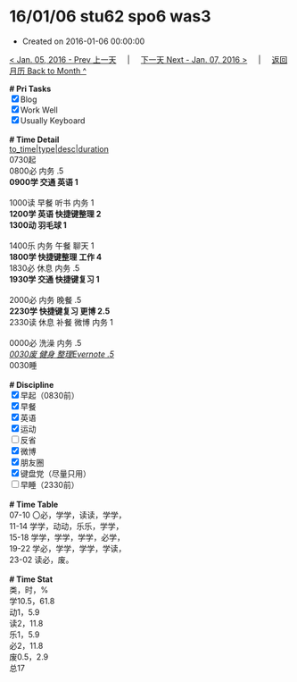 # 16/01/06 stu62 spo6 was3

- Created on 2016-01-06 00:00:00

[< Jan. 05, 2016 - Prev 上一天](/lifelogs/2016/01/d05.md) &nbsp; &nbsp; | &nbsp; &nbsp; [下一天 Next - Jan. 07, 2016 >](/lifelogs/2016/01/d07.md) &nbsp; &nbsp; |  &nbsp; &nbsp; [返回月历 Back to Month ^](/lifelogs/2016/01/index.md)
<br/><div><b># Pri Tasks</b></div><div><input checked="true" type="checkbox"/>Blog</div><div><input checked="true" type="checkbox"/>Work Well</div><div><input checked="true" type="checkbox"/>Usually Keyboard</div><div><br/></div><div><b># Time Detail</b></div><div><u>to_time|type|desc|duration</u></div><div>0730起</div><div>0800必 内务 .5</div><div><b>0900学 交通 英语 1</b></div><div><br/></div><div>1000读 早餐 听书 内务 1</div><div><b>1200学 英语 快捷键整理 2</b></div><div><b>1300动 羽毛球 1</b></div><div><br/></div><div>1400乐 内务 午餐 聊天 1</div><div><b>1800学 快捷键整理 工作 4</b></div><div>1830必 休息 内务 .5</div><div><b>1930学 交通 快捷键复习 1</b></div><div><br/></div><div>2000必 内务 晚餐 .5</div><div><b>2230学 快捷键复习 更博 2.5</b></div><div>2330读 休息 补餐 微博 内务 1</div><div><br/></div><div>0000必 洗澡 内务 .5</div><div><u><i>0030废 健身 整理Evernote .5</i></u></div><div>0030睡</div><div><br/></div><div><b># Discipline</b></div><div><input checked="true" type="checkbox"/>早起（0830前）</div><div><input checked="true" type="checkbox"/>早餐</div><div><input checked="true" type="checkbox"/>英语</div><div><input checked="true" type="checkbox"/>运动</div><div><input type="checkbox"/>反省</div><div><input checked="true" type="checkbox"/>微博</div><div><input checked="true" type="checkbox"/>朋友圈</div><div><input checked="true" type="checkbox"/>键盘党（尽量只用）</div><div><input type="checkbox"/>早睡（2330前）</div><div><br/></div><div><b># Time Table</b></div><div>07-10 〇必，学学，读读，学学，</div><div>11-14 学学，动动，乐乐，学学，</div><div>15-18 学学，学学，学学，必学，</div><div>19-22 学必，学学，学学，学读，</div><div>23-02 读必，废。</div><div><br/></div><div><b># Time Stat</b></div><div>类，时，%</div><div>学10.5，61.8</div><div>动1，5.9</div><div>读2，11.8</div><div>乐1，5.9</div><div>必2，11.8</div><div>废0.5，2.9</div><div>总17</div>
